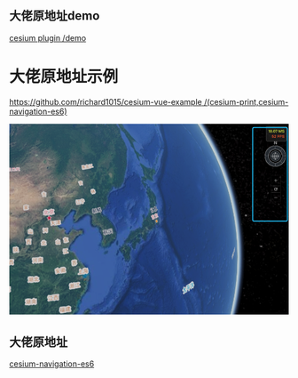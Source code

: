 ## 大佬原地址demo
[cesium plugin /demo](https://richard1015.github.io/cesium/)
# 大佬原地址示例
[https://github.com/richard1015/cesium-vue-example /(cesium-print,cesium-navigation-es6)](https://github.com/richard1015/cesium-vue-example/blob/master/src/components/CesiumViewer.vue)

![预览](https://github.com/richard1015/richard1015.github.io/blob/master/static/image/cesium-navigation-es6.png "demo.png")

## 大佬原地址
[cesium-navigation-es6](https://github.com/richard1015/cesium-navigation-es6)